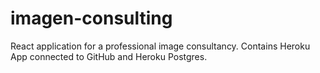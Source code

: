 # imagen-consulting

React application for a professional image consultancy. Contains Heroku App connected to GitHub and Heroku Postgres.
